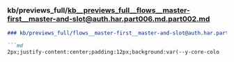 ### kb/previews_full/kb__previews_full__flows__master-first__master-and-slot@auth.har.part006.md.part002.md

```md
### kb/previews_full/flows__master-first__master-and-slot@auth.har.part006.md (part 002)

```md
2px;justify-content:center;padding:12px;background:var(--y-core-colo
```

```

```
